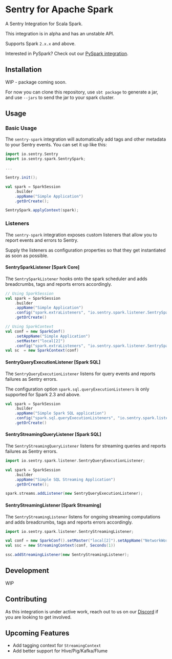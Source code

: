 # Sentry for Apache Spark

A Sentry Integration for Scala Spark.

This integration is in alpha and has an unstable API.

Supports Spark `2.x.x` and above.

Interested in PySpark? Check out our [PySpark integration](https://docs.sentry.io/platforms/python/pyspark/).

## Installation

WIP - package coming soon.

For now you can clone this repository, use `sbt package` to generate a jar, and use `--jars` to send the jar to your spark cluster.

## Usage

### Basic Usage

The `sentry-spark` integration will automatically add tags and other metadata to your Sentry events. You can set it up like this:

```scala
import io.sentry.Sentry
import io.sentry.spark.SentrySpark;

...

Sentry.init();

val spark = SparkSession
    .builder
    .appName("Simple Application")
    .getOrCreate();

SentrySpark.applyContext(spark);
```

### Listeners

The `sentry-spark` integration exposes custom listeners that allow you to report events and errors to Sentry.

Supply the listeners as configuration properties so that they get instantiated as soon as possible.

#### SentrySparkListener [Spark Core]

The `SentrySparkListener` hooks onto the spark scheduler and adds breadcrumbs, tags and reports errors accordingly.

```scala
// Using SparkSession
val spark = SparkSession
    .builder
    .appName("Simple Application")
    .config("spark.extraListeners", "io.sentry.spark.listener.SentrySparkListener")
    .getOrCreate()

// Using SparkContext
val conf = new SparkConf()
    .setAppName("Simple Application")
    .setMaster("local[2]")
    .config("spark.extraListeners", "io.sentry.spark.listener.SentrySparkListener")
val sc  = new SparkContext(conf)
```


#### SentryQueryExecutionListener [Spark SQL]

The `SentryQueryExecutionListener` listens for query events and reports failures as Sentry errors. 

The configuration option `spark.sql.queryExecutionListeners` is only supported for Spark 2.3 and above.

```scala
val spark = SparkSession
    .builder
    .appName("Simple Spark SQL application")
    .config("spark.sql.queryExecutionListeners", "io.sentry.spark.listener.SentryQueryExecutionListener")
    .getOrCreate()
```

#### SentryStreamingQueryListener [Spark SQL]

The `SentryStreamingQueryListener` listens for streaming queries and reports failures as Sentry errors. 

```scala
import io.sentry.spark.listener.SentryQueryExecutionListener;

val spark = SparkSession
    .builder
    .appName("Simple SQL Streaming Application")
    .getOrCreate();

spark.streams.addListener(new SentryQueryExecutionListener);
```

#### SentryStreamingListener [Spark Streaming]

The `SentryStreamingListener` listens for ongoing streaming computations and adds breadcrumbs, tags and reports errors accordingly.

```scala
import io.sentry.spark.listener.SentryStreamingListener;

val conf = new SparkConf().setMaster("local[2]").setAppName("NetworkWordCount")
val ssc = new StreamingContext(conf, Seconds(1))

ssc.addStreamingListener(new SentryStreamingListener);
```

## Development

WIP

## Contributing

As this integration is under active work, reach out to us on our [Discord](https://discord.gg/ez5KZN7) if you are looking to get involved.

## Upcoming Features

- Add tagging context for `StreamingContext`
- Add better support for Hive/Pig/Kafka/Flume
